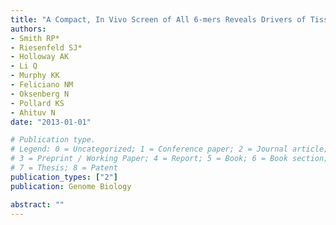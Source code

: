 ```yaml
---
title: "A Compact, In Vivo Screen of All 6-mers Reveals Drivers of Tissue-Specific Expression and Guides Synthetic Regulatory Element Design."
authors:
- Smith RP*
- Riesenfeld SJ*
- Holloway AK
- Li Q
- Murphy KK
- Feliciano NM
- Oksenberg N
- Pollard KS 
- Ahituv N 
date: "2013-01-01"

# Publication type.
# Legend: 0 = Uncategorized; 1 = Conference paper; 2 = Journal article;
# 3 = Preprint / Working Paper; 4 = Report; 5 = Book; 6 = Book section;
# 7 = Thesis; 8 = Patent
publication_types: ["2"]
publication: Genome Biology

abstract: ""
---
```

